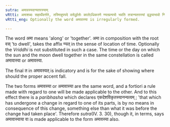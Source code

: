 ```yaml
---
sutra: अमावस्यदन्यतरस्याम्
vRtti: अमाशब्दः सहार्थेवर्त्तते, तस्मिन्नुपपदे वसेर्द्धातोः कालेऽधिकरणे ण्यत्प्रत्ययो भवति तत्रान्यतरस्यां वृद्ध्याभावो निपात्यते ॥
vRtti_eng: Optionally the word अमावस्या is irregularly formed.

---
```

The word अमा means 'along' or 'together'. अमा in composition with the root वस् 'to dwell', takes the affix ण्यत् in the sense of location of time. Optionally the _Vriddhi_ is not substituted in such a case. The time or the day on which the sun and the moon dwell together in the same constellation is called अमावास्या or अमावस्या.

The final त in अमावस्यत् is indicatory and is for the sake of showing where should the proper accent fall.

The two forms अमावस्या or अमावास्या are the same word, and a fortiori a rule made with regard to one will be made applicable to the other. And to this effect there is a _paribhasha_ which declares एकदेशविकृतस्यानन्यत्वम् ; 'that which has undergone a change in regard to one of its parts, is by no means in consequence of this change, something else than what it was before the change had taken place'. Therefore _sutra_(IV. 3. 30), though it, in terms, says अमावास्याया वा is made applicable to the form अमावस्या also.